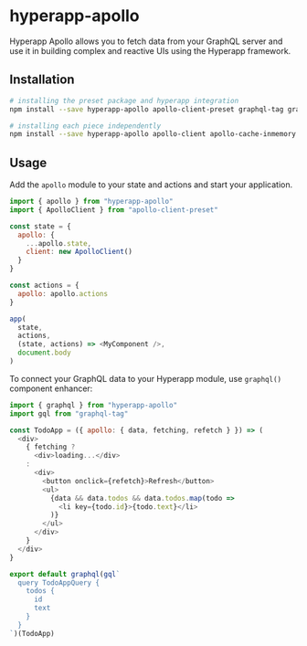 # hyperapp-apollo

Hyperapp Apollo allows you to fetch data from your GraphQL server and use it in building complex
and reactive UIs using the Hyperapp framework.

## Installation

```bash
# installing the preset package and hyperapp integration
npm install --save hyperapp-apollo apollo-client-preset graphql-tag graphql

# installing each piece independently
npm install --save hyperapp-apollo apollo-client apollo-cache-inmemory apollo-link-http graphql-tag graphql
```

## Usage

Add the `apollo` module to your state and actions and start your application.

```js
import { apollo } from "hyperapp-apollo"
import { ApolloClient } from "apollo-client-preset"

const state = {
  apollo: {
    ...apollo.state,
    client: new ApolloClient()
  }
}

const actions = {
  apollo: apollo.actions
}

app(
  state,
  actions,
  (state, actions) => <MyComponent />,
  document.body
)
```

To connect your GraphQL data to your Hyperapp module, use `graphql()` component enhancer:

```js
import { graphql } from "hyperapp-apollo"
import gql from "graphql-tag"

const TodoApp = ({ apollo: { data, fetching, refetch } }) => (
  <div>
    { fetching ?
      <div>loading...</div>
    :
      <div>
        <button onclick={refetch}>Refresh</button>
        <ul>
          {data && data.todos && data.todos.map(todo =>
            <li key={todo.id}>{todo.text}</li>
          )}
        </ul>
      </div>
    }
  </div>
}

export default graphql(gql`
  query TodoAppQuery {
    todos {
      id
      text
    }
  }
`)(TodoApp)
```